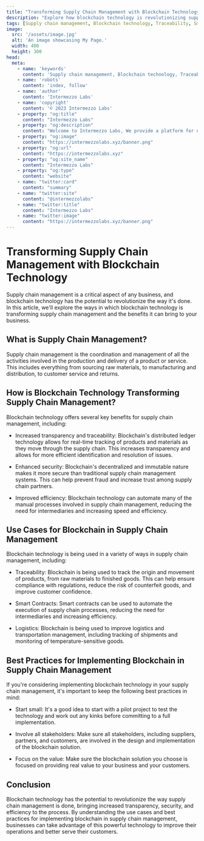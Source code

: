 ```yaml
---
title: "Transforming Supply Chain Management with Blockchain Technology"
description: "Explore how blockchain technology is revolutionizing supply chain management. Learn about the benefits of using blockchain for tracking and verifying goods, reducing fraud, and increasing transparency. Click now to find out more."
tags: [Supply chain management, Blockchain technology, Traceability, Smart contracts, Logistics, Efficiency, Transparency, Security, Compliance, Intermediaries]
image:
  src: '/assets/image.jpg'
  alt: 'An image showcasing My Page.'
  width: 400
  height: 300
head:
  meta:
    - name: 'keywords'
      content: 'Supply chain management, Blockchain technology, Traceability, Smart contracts, Logistics, Efficiency, Transparency, Security, Compliance, Intermediaries'
    - name: 'robots'
      content: 'index, follow'
    - name: 'author'
      content: 'Intermezzo Labs'
    - name: 'copyright'
      content: '© 2023 Intermezzo Labs'
    - property: "og:title"
      content: "Intermezzo Labs"
    - property: "og:description"
      content: "Welcome to Intermezzo Labs, We provide a platform for users to create, manage and trade digital assets. These platforms can be used for a variety of purposes, such as gaming, collectibles, and e-commerce. Intermezzo Labs is for anyone who wants to leverage blockchain technology."
    - property: "og:image"
      content: "https://intermezzolabs.xyz/banner.png"
    - property: "og:url"
      content: "https://intermezzolabs.xyz"
    - property: "og:site_name"
      content: "Intermezzo Labs"
    - property: "og:type"
      content: "website"
    - name: "twitter:card"
      content: "summary"
    - name: "twitter:site"
      content: "@intermezzolabs"
    - name: "twitter:title"
      content: "Intermezzo Labs"
    - name: "twitter:image"
      content: "https://intermezzolabs.xyz/banner.png"
---
```


# Transforming Supply Chain Management with Blockchain Technology

Supply chain management is a critical aspect of any business, and blockchain technology has the potential to revolutionize the way it's done. In this article, we'll explore the ways in which blockchain technology is transforming supply chain management and the benefits it can bring to your business.

## What is Supply Chain Management?
Supply chain management is the coordination and management of all the activities involved in the production and delivery of a product or service. This includes everything from sourcing raw materials, to manufacturing and distribution, to customer service and returns.

## How is Blockchain Technology Transforming Supply Chain Management?
Blockchain technology offers several key benefits for supply chain management, including:

- Increased transparency and traceability: Blockchain's distributed ledger technology allows for real-time tracking of products and materials as they move through the supply chain. This increases transparency and allows for more efficient identification and resolution of issues.

- Enhanced security: Blockchain's decentralized and immutable nature makes it more secure than traditional supply chain management systems. This can help prevent fraud and increase trust among supply chain partners.

- Improved efficiency: Blockchain technology can automate many of the manual processes involved in supply chain management, reducing the need for intermediaries and increasing speed and efficiency.

## Use Cases for Blockchain in Supply Chain Management
Blockchain technology is being used in a variety of ways in supply chain management, including:

- Traceability: Blockchain is being used to track the origin and movement of products, from raw materials to finished goods. This can help ensure compliance with regulations, reduce the risk of counterfeit goods, and improve customer confidence.

- Smart Contracts: Smart contracts can be used to automate the execution of supply chain processes, reducing the need for intermediaries and increasing efficiency.

- Logistics: Blockchain is being used to improve logistics and transportation management, including tracking of shipments and monitoring of temperature-sensitive goods.

## Best Practices for Implementing Blockchain in Supply Chain Management
If you're considering implementing blockchain technology in your supply chain management, it's important to keep the following best practices in mind:

- Start small: It's a good idea to start with a pilot project to test the technology and work out any kinks before committing to a full implementation.

- Involve all stakeholders: Make sure all stakeholders, including suppliers, partners, and customers, are involved in the design and implementation of the blockchain solution.

- Focus on the value: Make sure the blockchain solution you choose is focused on providing real value to your business and your customers.

## Conclusion
Blockchain technology has the potential to revolutionize the way supply chain management is done, bringing increased transparency, security, and efficiency to the process. By understanding the use cases and best practices for implementing blockchain in supply chain management, businesses can take advantage of this powerful technology to improve their operations and better serve their customers.
